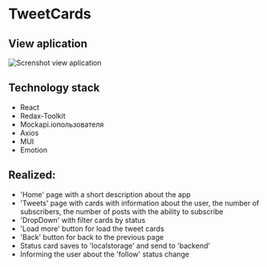 # **TweetCards**

## **View aplication**

![Screnshot view aplication](https://drive.google.com/file/d/1rEbxm4-JXAT3VDem0WkxAC6QpJ9xPWPK/view?usp=share_link)

## Technology stack

- React
- Redax-Toolkit
- Mockapi.ioпользователя
- Axios
- MUI
- Emotion

## Realized:

- 'Home' page with a short description about the app
- 'Tweets' page with cards with information about the user, the number of subscribers, the number of posts with the ability to subscribe
- 'DropDown' with filter cards by status
- 'Load more' button for load the tweet cards
- 'Back' button for back to the previous page
- Status card saves to 'localstorage' and send to 'backend'
- Informing the user about the 'follow' status change

